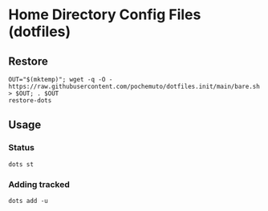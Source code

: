 Home Directory Config Files (dotfiles)
=====================================

## Restore

```shell
OUT="$(mktemp)"; wget -q -O - https://raw.githubusercontent.com/pochemuto/dotfiles.init/main/bare.sh > $OUT; . $OUT
restore-dots
```

## Usage
### Status
```
dots st
```

### Adding tracked
```
dots add -u
```
